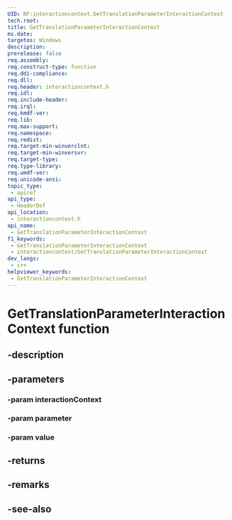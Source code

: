 ```yaml
---
UID: NF:interactioncontext.GetTranslationParameterInteractionContext
tech.root: 
title: GetTranslationParameterInteractionContext
ms.date: 
targetos: Windows
description: 
prerelease: false
req.assembly: 
req.construct-type: function
req.ddi-compliance: 
req.dll: 
req.header: interactioncontext.h
req.idl: 
req.include-header: 
req.irql: 
req.kmdf-ver: 
req.lib: 
req.max-support: 
req.namespace: 
req.redist: 
req.target-min-winverclnt: 
req.target-min-winversvr: 
req.target-type: 
req.type-library: 
req.umdf-ver: 
req.unicode-ansi: 
topic_type:
 - apiref
api_type:
 - HeaderDef
api_location:
 - interactioncontext.h
api_name:
 - GetTranslationParameterInteractionContext
f1_keywords:
 - GetTranslationParameterInteractionContext
 - interactioncontext/GetTranslationParameterInteractionContext
dev_langs:
 - c++
helpviewer_keywords:
 - GetTranslationParameterInteractionContext
---
```


# GetTranslationParameterInteractionContext function

## -description

## -parameters

### -param interactionContext

### -param parameter

### -param value

## -returns

## -remarks

## -see-also
